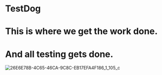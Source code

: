 # TestDog
# This is where we get the work done.
# And all testing gets done.
![26E6E78B-4C65-46CA-9C8C-EB17EFA4F186_1_105_c](https://user-images.githubusercontent.com/99301809/187730576-63fc4415-6b08-4269-abb0-b9a344158d50.jpeg)
